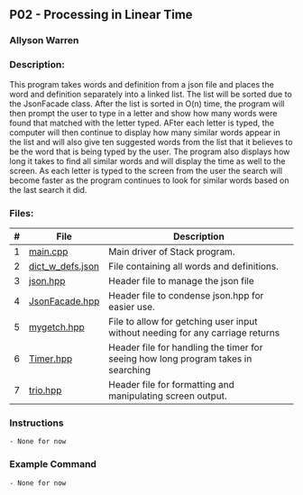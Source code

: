 ## P02 - Processing in Linear Time
### Allyson Warren
### Description:

This program takes words and definition from a json file and places 
the word and definition separately into a linked list. The list will 
be sorted due to the JsonFacade class. After the list is sorted in O(n) 
time, the program will then prompt the user to type in a letter and show 
how many words were found that matched with the letter typed. AFter each 
letter is typed, the computer will then continue to display how many similar 
words appear in the list and will also give ten suggested words from the 
list that it believes to be the word that is being typed by the user. The 
program also displays how long it takes to find all similar words and will 
display the time as well to the screen. As each letter is typed to the screen 
from the user the search will become faster as the program continues to look 
for similar words based on the last search it did. 

### Files:

|   #   | File                                                                                         | Description                     |
| :---: | -------------------------------------------------------------------------------------------- | ------------------------------- |
|   1   | [main.cpp](https://github.com/apwarren/3013-Algorithms-Warren/blob/master/Assignments/P02/main.cpp) | Main driver of Stack program. |
|   2   | [dict_w_defs.json](https://github.com/apwarren/3013-Algorithms-Warren/blob/master/Assignments/P02/dict_w_defs.json) | File containing all words and definitions. |
|   3   | [json.hpp](https://github.com/apwarren/3013-Algorithms-Warren/blob/master/Assignments/P02/json.hpp) | Header file to manage the json file |
|   4   | [JsonFacade.hpp](https://github.com/apwarren/3013-Algorithms-Warren/blob/master/Assignments/P02/JsonFacade.hpp) | Header file to condense json.hpp for easier use.|
|   5   | [mygetch.hpp](https://github.com/apwarren/3013-Algorithms-Warren/blob/master/Assignments/P02/mygetch.hpp) | File to allow for getching user input without needing for any carriage returns |
|   6   | [Timer.hpp](https://github.com/apwarren/3013-Algorithms-Warren/blob/master/Assignments/P02/Timer.hpp) | Header file for handling the timer for seeing how long program takes in searching |
|   7   | [trio.hpp](https://github.com/apwarren/3013-Algorithms-Warren/blob/master/Assignments/P02/trio.hpp) | Header file for formatting and manipulating screen output. |





### Instructions
    - None for now
    
### Example Command
    - None for now
